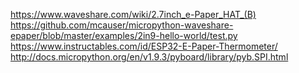 https://www.waveshare.com/wiki/2.7inch_e-Paper_HAT_(B)
https://github.com/mcauser/micropython-waveshare-epaper/blob/master/examples/2in9-hello-world/test.py
https://www.instructables.com/id/ESP32-E-Paper-Thermometer/
http://docs.micropython.org/en/v1.9.3/pyboard/library/pyb.SPI.html
